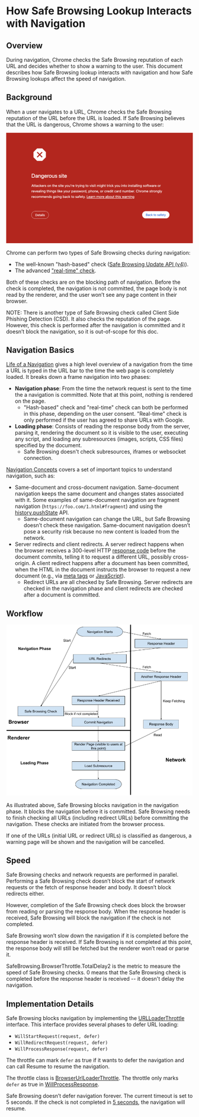 # How Safe Browsing Lookup Interacts with Navigation

## Overview

During navigation, Chrome checks the Safe Browsing reputation of each URL and
decides whether to show a warning to the user. This document describes how Safe
Browsing lookup interacts with navigation and how Safe Browsing lookups affect
the speed of navigation.

## Background

When a user navigates to a URL, Chrome checks the Safe Browsing reputation of
the URL before the URL is loaded. If Safe Browsing believes that the URL is
dangerous, Chrome shows a warning to the user:

![warning page](warning_screenshot.png)

Chrome can perform two types of Safe Browsing checks during navigation:

*   The well-known "hash-based" check
    ([Safe Browsing Update API (v4)](https://developers.google.com/safe-browsing/v4/update-api)).
*   The advanced
    ["real-time" check](https://source.chromium.org/chromium/chromium/src/+/main:components/safe_browsing/core/browser/realtime/).

Both of these checks are on the blocking path of navigation. Before the check is
completed, the navigation is not committed, the page body is not read by the
renderer, and the user won’t see any page content in their browser.

NOTE: There is another type of Safe Browsing check called Client Side Phishing
Detection (CSD). It also checks the reputation of the page. However, this check
is performed after the navigation is committed and it doesn’t block the
navigation, so it is out-of-scope for this doc.

## Navigation Basics

[Life of a Navigation](https://chromium.googlesource.com/chromium/src/+/main/docs/navigation.md)
gives a high level overview of a navigation from the time a URL is typed in the
URL bar to the time the web page is completely loaded. It breaks down a frame
navigation into two phases:

*   **Navigation phase**: From the time the network request is sent to the time
    the a navigation is committed. Note that at this point, nothing is rendered
    on the page.
    *   "Hash-based" check and "real-time" check can both be performed in this
        phase, depending on the user consent. "Real-time" check is only
        performed if the user has agreed to share URLs with Google.
*   **Loading phase**: Consists of reading the response body from the server,
    parsing it, rendering the document so it is visible to the user, executing
    any script, and loading any subresources (images, scripts, CSS files)
    specified by the document.
    *   Safe Browsing doesn't check subresources, iframes or websocket
        connection.

[Navigation Concepts](https://chromium.googlesource.com/chromium/src/+/refs/heads/main/docs/navigation_concepts.md)
covers a set of important topics to understand navigation, such as:

*   Same-document and cross-document navigation. Same-document navigation keeps
    the same document and changes states associated with it. Some examples of
    same-document navigation are fragment navigation
    (`https://foo.com/1.html#fragment`) and using the
    [history.pushState](https://developer.mozilla.org/en-US/docs/Web/API/History/pushState)
    API.
    *   Same-document navigation can change the URL, but Safe Browsing doesn’t
        check these navigation. Same-document navigation doesn’t pose a security
        risk because no new content is loaded from the network.
*   Server redirects and client redirects. A server redirect happens when the
    browser receives a 300-level HTTP
    [response code](https://developer.mozilla.org/en-US/docs/Web/HTTP/Status#redirection_messages)
    before the document commits, telling it to request a different URL, possibly
    cross-origin. A client redirect happens after a document has been committed,
    when the HTML in the document instructs the browser to request a new
    document (e.g., via
    [meta tags](https://www.w3schools.com/tags/att_meta_http_equiv.asp) or
    [JavaScript](https://www.w3schools.com/howto/howto_js_redirect_webpage.asp)).
    *   Redirect URLs are all checked by Safe Browsing. Server redirects are
        checked in the navigation phase and client redirects are checked after a
        document is committed.

## Workflow

![workflow](safe_browsing_navigation_flowchart.png)

As illustrated above, Safe Browsing blocks navigation in the navigation phase.
It blocks the navigation before it is committed. Safe Browsing needs to finish
checking all URLs (including redirect URLs) before committing the navigation.
These checks are initiated from the browser process.

If one of the URLs (initial URL or redirect URLs) is classified as dangerous, a
warning page will be shown and the navigation will be cancelled.

## Speed

Safe Browsing checks and network requests are performed in parallel. Performing
a Safe Browsing check doesn’t block the start of network requests or the fetch
of response header and body. It doesn’t block redirects either.

However, completion of the Safe Browsing check does block the browser from
reading or parsing the response body. When the response header is received, Safe
Browsing will block the navigation if the check is not completed.

Safe Browsing won’t slow down the navigation if it is completed before the
response header is received. If Safe Browsing is not completed at this point,
the response body will still be fetched but the renderer won’t read or parse it.

SafeBrowsing.BrowserThrottle.TotalDelay2 is the metric to measure the speed of
Safe Browsing checks. 0 means that the Safe Browsing check is completed before
the response header is received -- it doesn't delay the navigation.

## Implementation Details

Safe Browsing blocks navigation by implementing the
[URLLoaderThrottle](https://source.chromium.org/chromium/chromium/src/+/main:third_party/blink/public/common/loader/url_loader_throttle.h;l=43;drc=0e45c020c43b1a9f6d2870ff7f92b30a2f03a458)
interface. This interface provides several phases to defer URL loading:

*   `WillStartRequest(request, defer)`
*   `WillRedirectRequest(request, defer)`
*   `WillProcessResponse(request, defer)`

The throttle can mark `defer` as true if it wants to defer the navigation and
can call Resume to resume the navigation.

The throttle class is
[BrowserUrlLoaderThrottle](https://source.chromium.org/chromium/chromium/src/+/main:components/safe_browsing/content/browser/browser_url_loader_throttle.h;drc=67847e1d488161fcc71acdfd3b77e1654f6e6121).
The throttle only marks `defer` as true in
[WillProcessResponse](https://source.chromium.org/chromium/chromium/src/+/main:components/safe_browsing/content/browser/browser_url_loader_throttle.cc;l=489;drc=710d8b1f851677cbdafb8f14d0a5bba26066aebe).

Safe Browsing doesn’t defer navigation forever. The current timeout is set to 5
seconds. If the check is not completed in
[5 seconds](https://source.chromium.org/chromium/chromium/src/+/main:components/safe_browsing/core/browser/safe_browsing_lookup_mechanism_runner.cc;l=14;drc=615be57df122442ad3c09558b7d7a7b8495c2360),
the navigation will resume.
